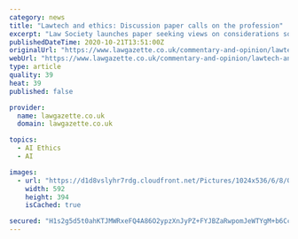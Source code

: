 ```yaml
---
category: news
title: "Lawtech and ethics: Discussion paper calls on the profession"
excerpt: "Law Society launches paper seeking views on considerations solicitors and firms should have in designing or procuring lawtech solutions."
publishedDateTime: 2020-10-21T13:51:00Z
originalUrl: "https://www.lawgazette.co.uk/commentary-and-opinion/lawtech-and-ethics-discussion-paper-calls-on-the-profession/5106084.article"
webUrl: "https://www.lawgazette.co.uk/commentary-and-opinion/lawtech-and-ethics-discussion-paper-calls-on-the-profession/5106084.article"
type: article
quality: 39
heat: 39
published: false

provider:
  name: lawgazette.co.uk
  domain: lawgazette.co.uk

topics:
  - AI Ethics
  - AI

images:
  - url: "https://d1d8vslyhr7rdg.cloudfront.net/Pictures/1024x536/6/8/0/93680_davidgreene2020_174979_crop.jpg"
    width: 592
    height: 394
    isCached: true

secured: "H1s2g5d5t0ahKTJMWRxeFQ4A86O2ypzXnJyPZ+FYJBZaRwpomJeWTYgM+b6CcUXzQxZlQNIVd9cLMfK9yZP3YndRPgGYf+MN19VoiTF8lN7zW0PUyjeGBxC9aYneUR7Fxfh8Xhmt5CLOYWLE9L8Dl0EuobTA9z9hepPbS6SHF+CzDcl8nxMyJ4NJ41lFpMHNq49fHzhuARLVGrSJ1E4q5zu0ODyJAjug6bbFb5qC1QdKm1iFBdMgyMCIQQENUxMGaZreBcreyNypOCM7VbyqACsmPrdvvcXsXUP9rFE936yQ7hscWkrQUXX7c5UssyIvMd9P2m/IqRSotViu42+93wzdJukuvdPsEFIo+cPH1cQ=;UyrgbLNVp1ywXmvfuvtFbg=="
---
```


